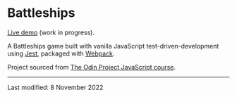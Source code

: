 # Battleships

[Live demo](https://jcrachael.github.io/battleships/) (work in progress).

A Battleships game built with vanilla JavaScript test-driven-development using [Jest](https://jestjs.io/), packaged with [Webpack](https://webpack.js.org/).


Project sourced from [The Odin Project JavaScript course](https://www.theodinproject.com/lessons/node-path-javascript-battleship).






---

Last modified: 8 November 2022
